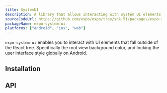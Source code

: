 ```yaml
---
title: SystemUI
description: A library that allows interacting with system UI elements.
sourceCodeUrl: https://github.com/expo/expo/tree/sdk-51/packages/expo-system-ui
packageName: expo-system-ui
platforms: ["android", "ios", "web"]
---
```


`expo-system-ui` enables you to interact with UI elements that fall outside of the React tree. Specifically the root view background color, and locking the user interface style globally on Android.

## Installation

## API

```js

```